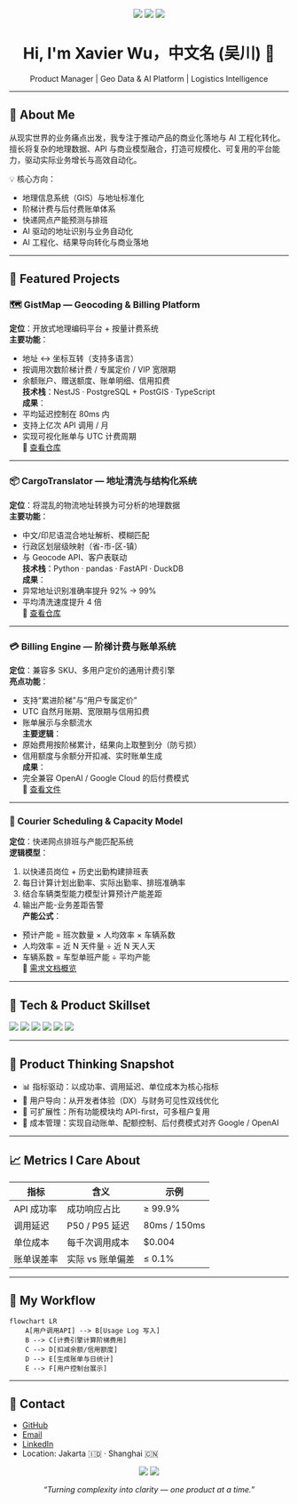 <!-- 封面徽章 -->
<p align="center">
  <img src="https://img.shields.io/badge/Role-Product%20Manager-4B8BFF" />
  <img src="https://img.shields.io/badge/Focus-Geo%20API%20%7C%20Billing%20Platform%20%7C%20Logistics%20AI-blueviolet" />
  <img src="https://img.shields.io/badge/Location-🌏%20Jakarta%20%7C%20Shanghai-brightgreen" />
</p>

<h1 align="center">Hi, I'm Xavier Wu，中文名 (吴川) 👋</h1>
<p align="center">
  Product Manager | Geo Data & AI Platform | Logistics Intelligence
</p>

---

## 🧭 About Me
从现实世界的业务痛点出发，我专注于推动产品的商业化落地与 AI 工程化转化。  
擅长将复杂的地理数据、API 与商业模型融合，打造可规模化、可复用的平台能力，驱动实际业务增长与高效自动化。

💡 核心方向：
- 地理信息系统（GIS）与地址标准化  
- 阶梯计费与后付费账单体系  
- 快递网点产能预测与排班  
- AI 驱动的地址识别与业务自动化  
- AI 工程化、结果导向转化与商业落地  

---

## 🚀 Featured Projects

### 🗺️ GistMap — Geocoding & Billing Platform
**定位**：开放式地理编码平台 + 按量计费系统  
**主要功能**：
- 地址 ↔ 坐标互转（支持多语言）  
- 按调用次数阶梯计费 / 专属定价 / VIP 宽限期  
- 余额账户、赠送额度、账单明细、信用扣费  
**技术栈**：NestJS · PostgreSQL + PostGIS · TypeScript  
**成果**：
- 平均延迟控制在 80ms 内  
- 支持上亿次 API 调用 / 月  
- 实现可视化账单与 UTC 计费周期  
🔗 [查看仓库](https://github.com/ciby9833/GistMap)

---

### 📦 CargoTranslator — 地址清洗与结构化系统
**定位**：将混乱的物流地址转换为可分析的地理数据  
**主要功能**：
- 中文/印尼语混合地址解析、模糊匹配  
- 行政区划层级映射（省-市-区-镇）  
- 与 Geocode API、客户表联动  
**技术栈**：Python · pandas · FastAPI · DuckDB  
**成果**：
- 异常地址识别准确率提升 92% → 99%  
- 平均清洗速度提升 4 倍  
🔗 [查看仓库](https://github.com/ciby9833/translator/tree/main/frontend/src)

---

### 💳 Billing Engine — 阶梯计费与账单系统
**定位**：兼容多 SKU、多用户定价的通用计费引擎  
**亮点功能**：
- 支持“累进阶梯”与“用户专属定价”  
- UTC 自然月账期、宽限期与信用扣费  
- 账单展示与余额流水  
**主要逻辑**：
- 原始费用按阶梯累计，结果向上取整到分（防亏损）  
- 信用额度与余额分开扣减、实时账单生成  
**成果**：
- 完全兼容 OpenAI / Google Cloud 的后付费模式  
🔗 [查看文件](https://github.com/ciby9833/GistMap/blob/main/backend-node/src/billing/pricing-engine.service.ts)

---

### 🚚 Courier Scheduling & Capacity Model
**定位**：快递网点排班与产能匹配系统  
**逻辑模型**：
1. 以快递员岗位 + 历史出勤构建排班表  
2. 每日计算计划出勤率、实际出勤率、排班准确率  
3. 结合车辆类型能力模型计算预计产能差距  
4. 输出产能-业务差距告警  
**产能公式**：
- 预计产能 = 班次数量 × 人均效率 × 车辆系数  
- 人均效率 = 近 N 天件量 ÷ 近 N 天人天  
- 车辆系数 = 车型单班产能 ÷ 平均产能  
🔗 [需求文档概览](#)

---

## 🧩 Tech & Product Skillset
<p>
  <img src="https://img.shields.io/badge/Product-JTBD%20%7C%20Roadmap%20%7C%20PRD-blue" />
  <img src="https://img.shields.io/badge/Data-PostgreSQL%20%7C%20DuckDB%20%7C%20PostGIS-orange" />
  <img src="https://img.shields.io/badge/Backend-NestJS%20%7C%20Node.js%20%7C%20FastAPI-lightgrey" />
  <img src="https://img.shields.io/badge/Design-Figma%20%7C%20Flowchart%20%7C%20Userflow-ff69b4" />
  <img src="https://img.shields.io/badge/Cloud-GCP%20%7C%20AWS%20%7C%20Vercel-yellow" />
  <img src="https://img.shields.io/badge/Tools-Notion%20%7C%20Feishu%20%7C%20Cursor-green" />
</p>

---

## 🧮 Product Thinking Snapshot
- 📊 指标驱动：以成功率、调用延迟、单位成本为核心指标  
- 🧠 用户导向：从开发者体验（DX）与财务可见性双线优化  
- 🔁 可扩展性：所有功能模块均 API-first，可多租户复用  
- 🧾 成本管理：实现自动账单、配额控制、后付费模式对齐 Google / OpenAI

---

## 📈 Metrics I Care About
| 指标 | 含义 | 示例 |
|------|------|------|
| API 成功率 | 成功响应占比 | ≥ 99.9% |
| 调用延迟 | P50 / P95 延迟 | 80ms / 150ms |
| 单位成本 | 每千次调用成本 | $0.004 |
| 账单误差率 | 实际 vs 账单偏差 | ≤ 0.1% |

---

## 🧭 My Workflow

```mermaid
flowchart LR
    A[用户调用API] --> B[Usage Log 写入]
    B --> C[计费引擎计算阶梯费用]
    C --> D[扣减余额/信用额度]
    D --> E[生成账单与日统计]
    E --> F[用户控制台展示]
```

---

## 🪪 Contact

- [GitHub](https://github.com/ciby9833)
- [Email](mailto:noelgfr@gmail.com)
- [LinkedIn](https://www.linkedin.com/in/%E5%B7%9D%EF%BC%88xavier%EF%BC%89-%E5%90%B4-583526223)
- Location: Jakarta 🇮🇩 · Shanghai 🇨🇳

<p align="center">
  <img src="https://img.shields.io/github/followers/ciby9833?label=Follow%20Me&style=social" />
  <img src="https://img.shields.io/github/stars/ciby9833?label=Stars&style=social" />
</p>

<p align="center">
  <i>“Turning complexity into clarity — one product at a time.”</i>
</p>


